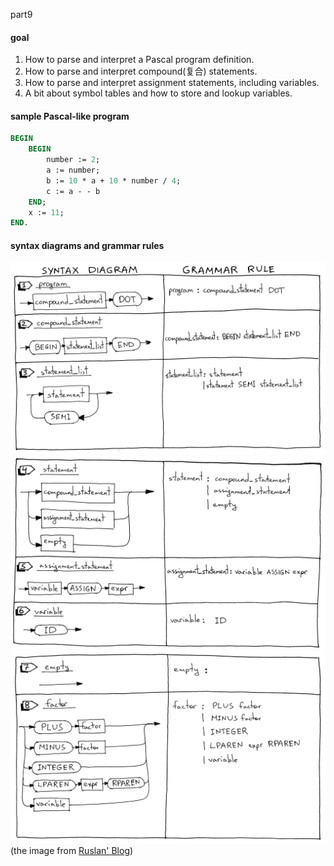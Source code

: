part9

#### goal
1. How to parse and interpret a Pascal program definition.
2. How to parse and interpret compound(复合) statements.
3. How to parse and interpret assignment statements, including variables.
4. A bit about symbol tables and how to store and lookup variables.

#### sample Pascal-like program
```pascal
BEGIN
    BEGIN
        number := 2;
        a := number;
        b := 10 * a + 10 * number / 4;
        c := a - - b
    END;
    x := 11;
END.
```
#### syntax diagrams and grammar rules
![grammar](https://github.com/wuare/simple-interpreter-tutorial/blob/master/part9/images/lsbasi_part9_syntax_diagram_01.png)  
![grammar](https://github.com/wuare/simple-interpreter-tutorial/blob/master/part9/images/lsbasi_part9_syntax_diagram_02.png)  
![grammar](https://github.com/wuare/simple-interpreter-tutorial/blob/master/part9/images/lsbasi_part9_syntax_diagram_03.png)  
(the image from [Ruslan' Blog](https://ruslanspivak.com/lsbasi-part9/))  

